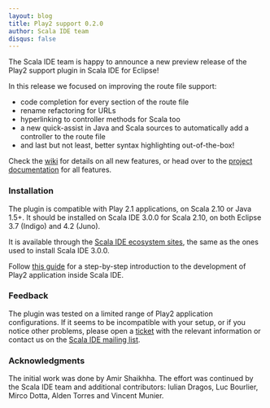 ```yaml
---
layout: blog
title: Play2 support 0.2.0
author: Scala IDE team
disqus: false
---
```


The Scala IDE team is happy to announce a new preview release of the Play2 support plugin in Scala IDE for Eclipse!

In this release we focused on improving the route file support:

* code completion for every section of the route file
* rename refactoring for URLs
* hyperlinking to controller methods for Scala too
* a new quick-assist in Java and Scala sources to automatically add a controller to the route file
* and last but not least, better syntax highlighting out-of-the-box!

Check the [wiki][route-editor] for details on all new features, or head over to the [project documentation][doc] for all features.

### Installation

The plugin is compatible with Play 2.1 applications, on Scala 2.10 or Java 1.5+. It should be installed on Scala IDE 3.0.0 for Scala 2.10, on both Eclipse 3.7 (Indigo) and 4.2 (Juno).

It is available through the [Scala IDE ecosystem sites][download], the same as the ones used to install Scala IDE 3.0.0.

Follow [this guide][tutorial] for a step-by-step introduction to the development of Play2 application inside Scala IDE.

### Feedback

The plugin was tested on a limited range of Play2 application configurations. If it seems to be incompatible with your setup, or if you notice other problems, please open a [ticket][tickets] with the relevant information or contact us on the [Scala IDE mailing list][mailing-list].

### Acknowledgments

The initial work was done by Amir Shaikhha. The effort was continued by the Scala IDE team and additional contributors: Iulian Dragos, Luc Bourlier, Mirco Dotta, Alden Torres and Vincent Munier.

[route-editor]: https://github.com/scala-ide/scala-ide-play2/wiki/Route-Editor
[template-editor]: https://github.com/scala-ide/scala-ide-play2/wiki/Template-Editor
[doc]: https://github.com/scala-ide/scala-ide-play2/wiki
[download]: /download/current.html
[tutorial]: /docs/tutorials/play/index.html
[tickets]: https://github.com/scala-ide/scala-ide-play2/issues
[mailing-list]: https://groups.google.com/forum/?fromgroups#!forum/scala-ide-user

